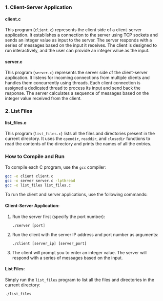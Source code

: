 
### 1. Client-Server Application

#### client.c
This program (`client.c`) represents the client side of a client-server application. It establishes a connection to the server using TCP sockets and sends an integer value as input to the server. The server responds with a series of messages based on the input it receives. The client is designed to run interactively, and the user can provide an integer value as the input.

#### server.c
This program (`server.c`) represents the server side of the client-server application. It listens for incoming connections from multiple clients and handles them concurrently using threads. Each client connection is assigned a dedicated thread to process its input and send back the response. The server calculates a sequence of messages based on the integer value received from the client.

### 2. List Files

#### list_files.c
This program (`list_files.c`) lists all the files and directories present in the current directory. It uses the `opendir`, `readdir`, and `closedir` functions to read the contents of the directory and prints the names of all the entries.

### How to Compile and Run

To compile each C program, use the `gcc` compiler:

```bash
gcc -o client client.c
gcc -o server server.c -lpthread
gcc -o list_files list_files.c
```

To run the client and server applications, use the following commands:

#### Client-Server Application:

1. Run the server first (specify the port number):
   ```
   ./server [port]
   ```

2. Run the client with the server IP address and port number as arguments:
   ```
   ./client [server_ip] [server_port]
   ```

3. The client will prompt you to enter an integer value. The server will respond with a series of messages based on the input.

#### List Files:

Simply run the `list_files` program to list all the files and directories in the current directory:

```
./list_files
```

